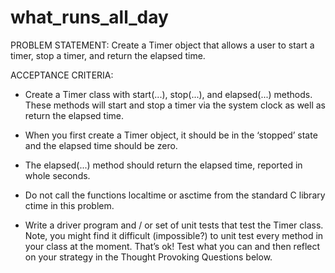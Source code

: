 # what_runs_all_day

PROBLEM STATEMENT:
Create a Timer object that allows a user to start a timer, stop a timer, and return the elapsed time.


ACCEPTANCE CRITERIA:
- Create a Timer class with start(...), stop(...), and elapsed(...) methods. These methods will start and stop a timer via the system clock as well as return the elapsed time.

- When you first create a Timer object, it should be in the ‘stopped’ state and the elapsed time should be zero.

- The elapsed(...) method should return the elapsed time, reported in whole seconds.

- Do not call the functions localtime or asctime from the standard C library ctime in this problem.

- Write a driver program and / or set of unit tests that test the Timer class. Note, you might find it difficult (impossible?) to unit test every method in your class at the moment. That’s ok! Test what you can and then reflect on your strategy in the Thought Provoking Questions below.